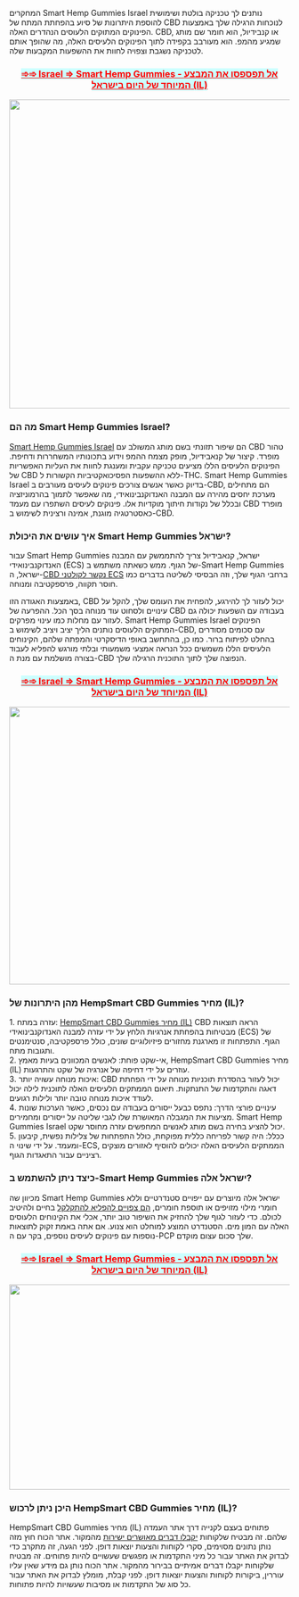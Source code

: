 <div class="post-outer">
<div class="post">
<div id="post-body-3494744008319222825" class="post-body entry-content float-container">
<p>המחקרים Smart Hemp Gummies Israel נותנים לך טכניקה בולטת ושימושית להוספת היתרונות של סיוע בהפחתת המתח של CBD לנוכחות הרגילה שלך באמצעות הפינוקים המתוקים הלעוסים הנהדרים האלה. CBD, או קנבידיול, הוא חומר שם מותג שמגיע מהמפ. הוא מעורבב בקפידה לתוך הפינוקים הלעיסים האלה, מה שהופך אותם לטכניקה נשגבת וצפויה לחוות את ההשפעות המקבעות שלה.</p>
<h3 style="text-align: center;"><span style="color: #ff0000; background-color: #ccffff;"><a style="color: #ff0000; background-color: #ccffff;" href="https://smarthempgummies.co.il/go/israel/">➾➾ Israel =&gt; Smart Hemp Gummies - אל תפספסו את המבצע המיוחד של היום בישראל (IL)</a></span></h3>
<div class="separator"><a href="https://smarthempgummies.co.il/go/israel/"><img style="display: block; margin-left: auto; margin-right: auto;" src="https://blogger.googleusercontent.com/img/b/R29vZ2xl/AVvXsEjA6V2kK9NlfCdaIf4sATUD6Pu7C7DaDTmzm4g6G-s9rzpTVnPBR9a-DWzhFZDP26ckWp47tjpC9AcigKDZTuK74_ScCKzKOoRQbEs0QqSsAx6idIwTZrh4DyhYaxiFQUx-_D3OZXvraYWRfTDFdznSpAHu2tJNmSVJjG-V0oI8O3Ve2PtNQIEgVMgOuM97/w640-h554/Smart%20Hemp%20Gummies%207.PNG" alt="" width="640" height="554" border="0" data-original-height="337" data-original-width="389" /></a></div>
<h3><strong>מה הם Smart Hemp Gummies Israel?</strong></h3>
<p><a href="https://smarthempgummies.co.il/">Smart Hemp Gummies Israel</a>&nbsp;הם שיפור תזונתי בשם מותג המשולב עם CBD טהור מופרד. קיצור של קנאבידיול, מופק מצמח ההמפ וידוע בתכונותיו המשחררות ודחיפת. הפינוקים הלעיסים הללו מציעים טכניקה עקבית ומענגת לחוות את העליות האפשריות של CBD ללא ההשפעות הפסיכואקטיביות הקשורות ל-THC. Smart Hemp Gummies Israel בדיוק כאשר אנשים צורכים פינוקים לעיסים מעורבים ב-CBD, הם מתחילים מערכת יחסים מהירה עם המבנה האנדוקנבינואידי, מה שאפשר לתמוך בהרמוניזציה ובכלל של נקודות חיתוך מוקדיות אלו. פינוקים לעיסים השתפרו עם מעמד CBD מופרד כאסטרטגיה מוגנת, אמינה ורצינית לשימוש ב-CBD.</p>
<h3><strong>איך עושים את היכולת Smart Hemp Gummies ישראל?</strong></h3>
<p>עבור&nbsp;Smart Hemp Gummies ישראל, קנאבידיול צריך להתממשק עם המבנה האנדוקנבינואידי (ECS) של הגוף. ממש כשאתה משתמש ב-Smart Hemp Gummies ישראל, ה-<a href="https://fairybreadfarms.com.au/">CBD נקשר לקולטני ECS</a>&nbsp;ברחבי הגוף שלך, וזה הבסיסי לשליטה בדברים כמו חוסר תקווה, פרספקטיבה ומנוחה.</p>
<p>באמצעות האגודה הזו, CBD יכול לעזור לך להירגע, להפחית את העומס שלך, להקל על עינויים ולסחוט עוד מנוחה בסך הכל. ההפרעה של CBD בעבודה עם השפעות יכולה גם לעזור עם מחלות כמו עינוי מפרקים. Smart Hemp Gummies Israel הפינוקים המתוקים הלעוסים נותנים הליך יציב ויציב לשימוש ב-CBD, עם סכומים מסודרים בהחלט לפיתוח ברור. כמו כן, בהתחשב באופי הדיסקרטי והמפתה שלהם, הקינוחים הלעיסים הללו משמשים ככל הנראה אמצעי משמעותי ובלתי מורגש להפליא לעבוד בצורה מושלמת עם מנת ה-CBD הנפוצה שלך לתוך התוכנית הרגילה שלך.</p>
<h3 style="text-align: center;"><span style="color: #ff0000; background-color: #ccffff;"><a style="color: #ff0000; background-color: #ccffff;" href="https://smarthempgummies.co.il/go/israel/">➾➾ Israel =&gt; Smart Hemp Gummies - אל תפספסו את המבצע המיוחד של היום בישראל (IL)</a></span></h3>
<div class="separator"><a href="https://smarthempgummies.co.il/go/israel/"><img style="display: block; margin-left: auto; margin-right: auto;" src="https://blogger.googleusercontent.com/img/b/R29vZ2xl/AVvXsEiIlz2gbgnQaWGsZdfyD6KUGEfnXfpP8CPsYWF0KJ7hgM3s2E5Cux4j6dd_S_sGyKKiWGJot0MvWx-FRCUWwrDyyuwzs-rgYcVC_mFt-LzaqOY1-ou5vBt-d0kh3NBMQodrNPkQVFaR95Trfh_Cxg5aWzNbOwmlxuBhLVXwzWGDY23U7c3XEs1Lbn8PK_M3/w640-h498/Smart%20Hemp%20Gummies%204.PNG" alt="" width="640" height="498" border="0" data-original-height="586" data-original-width="752" /></a></div>
<h3><strong>מהן היתרונות של&nbsp;HempSmart CBD Gummies מחיר (IL)?</strong></h3>
<p>1. עזרה במתח:&nbsp;<a href="https://au-smarthempgummies.com/">HempSmart CBD Gummies מחיר (IL)</a>&nbsp;CBD הראה תוצאות מבטיחות בהפחתת אנרגיות הלחץ על ידי עזרה למבנה האנדוקנבינואידי (ECS) של הגוף. התפתחות זו מארגנת מחזורים פיזיולוגיים שונים, כולל פרספקטיבה, סנטימנטים ותגובות מתח.<br />2. אי-שקט פוחת: לאנשים המכוונים בעיות מאמץ,&nbsp;HempSmart CBD Gummies מחיר (IL) עוזרים על ידי דחיפה של אנרגיה של שקט והתרגעות.<br />3. איכות מנוחה עשויה יותר: CBD יכול לעזור בהסדרת תוכניות מנוחה על ידי הפחתת דאגה והתקדמות של התנתקות. תיאום הממתקים הלעיסים האלה לתוכנית לילה יכול לעודד איכות מנוחה טובה יותר ולילות רגועים.<br />4. עינויים פורצי הדרך: נתפס כבעל ייסורים בעבודה עם נכסים, כאשר הערכות שונות מציעות את המגבלה המאושרת שלו לגבי שליטה על ייסורים ומחמירים. Smart Hemp Gummies Israel יכול להציע בחירה בשם מותג לאנשים המחפשים עזרה מחוסר שקט.<br />5. ככלל: היה קשור לפריחה כללית מפוקחת, כולל התפתחות של צלילות נפשית, קיבעון ומעמד. על ידי שינוי ה-ECS, הממתקים הלעיסים האלה יכולים להוסיף לאזורים מוצקים רציניים עבור התאגדות הגוף.</p>
<h3><strong>כיצד ניתן להשתמש ב-Smart Hemp Gummies ישראל אלה?</strong></h3>
<p>מכיוון שה&nbsp;Smart Hemp Gummies ישראל אלה מיוצרים עם ייפויים סטנדרטיים וללא חומרי מילוי מזויפים או תוספת חומרים,&nbsp;<a href="https://naturesgardencbd.dk/">הם צפויים להפליא להתקלקל</a>&nbsp;בחיים ולהיטיב לכולם. כדי לעזור לגוף שלך להחזיק את השיפור טוב יותר, אכלי את הקינוחים הלעוסים האלה עם המון מים. הסטנדרט המוצע למוחלט הוא צנוע. אם אתה באמת זקוק לתוצאות נוספות עם פינוקים לעיסים נוספים, בקר עם ה-PCP שלך סכום עצום מוקדם.</p>
<h3 style="text-align: center;"><span style="color: #ff0000; background-color: #ccffff;"><a style="color: #ff0000; background-color: #ccffff;" href="https://smarthempgummies.co.il/go/israel/">➾➾ Israel =&gt; Smart Hemp Gummies - אל תפספסו את המבצע המיוחד של היום בישראל (IL)</a></span></h3>
<div class="separator"><a href="https://smarthempgummies.co.il/go/israel/"><img style="display: block; margin-left: auto; margin-right: auto;" src="https://blogger.googleusercontent.com/img/b/R29vZ2xl/AVvXsEjXKNY_yEAtMU6mnu9dFrRALuM_9etx6-xTCUMROIu7Qob1fNkP9pm0Pf8riOusvcpRE9zevzU_d44Lf9X4OBMn78QHZ_ev9MyRl9TdMLyGvx9D2DuITF64mfIyAlqv-7indI6O1BlpR_onZO3bBeyD7o6HHINqGEhaIcbj8M49saopzCl6yG4567cA4xFA/w640-h368/Smart%20Hemp%20Gummies%20Australia%20new.PNG" alt="" width="640" height="368" border="0" data-original-height="276" data-original-width="479" /></a></div>
<h3><strong>היכן ניתן לרכוש&nbsp;HempSmart CBD Gummies מחיר (IL)?</strong></h3>
<p>HempSmart CBD Gummies מחיר (IL) פתוחים בעצם לקנייה דרך אתר העמדה שלהם. זה מבטיח שלקוחות&nbsp;<a href="https://ciaohealthcbd.com/">יקבלו דברים מאושרים ישירות</a>&nbsp;מהמקור. אתר הכוח חוץ מזה נותן נתונים מסוימים, סקרי לקוחות והצעות יוצאות דופן. לפני הגעה, זה מתקרב כדי לבדוק את האתר עבור כל מיני התקדמות או מפגשים שעשויים להיות פתוחים. זה מבטיח שלקוחות יקבלו דברים אמיתיים בבירור מהמקור. אתר הכוח נותן גם מידע שאין עליו עוררין, ביקורות לקוחות והצעות יוצאות דופן. לפני קבלת, מומלץ לבדוק את האתר עבור כל סוג של התקדמות או מסיבות שעשויות להיות פתוחות.</p>
</div>
</div>
</div>
